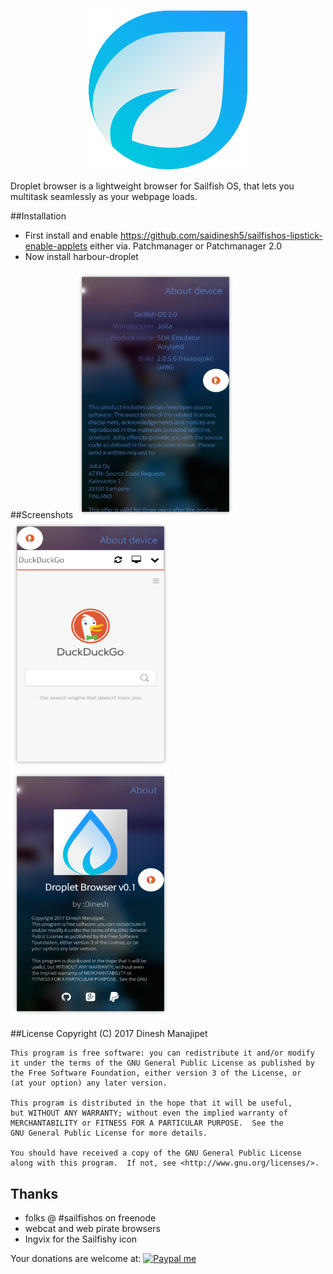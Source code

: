 <p align="center">
<img src="https://raw.githubusercontent.com/saidinesh5/harbour-droplet/master/icons/256x256/harbour-droplet.png">
</p>

Droplet browser is a lightweight browser for Sailfish OS, that lets you multitask seamlessly as your webpage loads.

##Installation

- First install and enable https://github.com/saidinesh5/sailfishos-lipstick-enable-applets either via. Patchmanager or Patchmanager 2.0
- Now install harbour-droplet

##Screenshots
<img src="https://raw.githubusercontent.com/saidinesh5/harbour-droplet/master/screenshots/Screenshot_1.png" width="256"/>
<img src="https://raw.githubusercontent.com/saidinesh5/harbour-droplet/master/screenshots/Screenshot_2.png" width="256"/>
<img src="https://raw.githubusercontent.com/saidinesh5/harbour-droplet/master/screenshots/Screenshot_3.png" width="256"/>

##License
    Copyright (C) 2017  Dinesh Manajipet

    This program is free software: you can redistribute it and/or modify
    it under the terms of the GNU General Public License as published by
    the Free Software Foundation, either version 3 of the License, or
    (at your option) any later version.

    This program is distributed in the hope that it will be useful,
    but WITHOUT ANY WARRANTY; without even the implied warranty of
    MERCHANTABILITY or FITNESS FOR A PARTICULAR PURPOSE.  See the
    GNU General Public License for more details.

    You should have received a copy of the GNU General Public License
    along with this program.  If not, see <http://www.gnu.org/licenses/>.
    
## Thanks
- folks @ #sailfishos on freenode
- webcat and web pirate browsers
- Ingvix for the Sailfishy icon

Your donations are welcome at:
<a href="https://www.paypal.me/saidinesh5" target="_blank"><img src="https://www.paypalobjects.com/en_US/i/btn/btn_donateCC_LG.gif" alt="Paypal me" title="Paypal me" border="0"></a>
